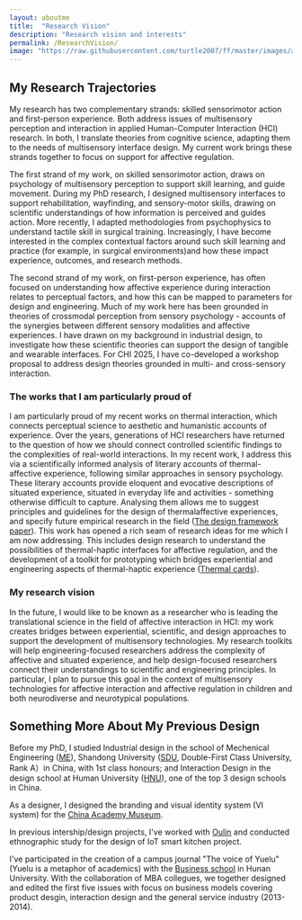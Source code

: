 ```yaml
---
layout: aboutme
title:  "Research Vision"
description: "Research vision and interests"
permalink: /ResearchVision/
image: "https://raw.githubusercontent.com/turtle2007/ff/master/images/aboutme/4vision.jpg"
---
```


## My Research Trajectories

My research has two complementary strands: skilled sensorimotor action and first-person experience. Both address issues of multisensory perception and interaction in applied Human-Computer Interaction (HCI) research. In both, I translate theories from cognitive science, adapting them to the needs of multisensory interface design. My current work brings these strands together to focus on support for affective regulation.

The first strand of my work, on skilled sensorimotor action, draws on psychology of multisensory perception to support skill learning, and guide movement. During my PhD research, I designed multisensory interfaces to support rehabilitation, wayfinding, and sensory-motor skills, drawing on scientific understandings of how information is perceived and guides action. More recently, I adapted methodologies from psychophysics to understand tactile skill in surgical training. Increasingly, I have become interested in the complex contextual factors around such skill learning and practice (for example, in surgical environments)and how these impact experience, outcomes, and research methods.

The second strand of my work, on first-person experience, has often focused on understanding how affective experience during interaction relates to perceptual factors, and how this can be mapped to parameters for design and engineering. Much of my work here has been grounded in theories of crossmodal perception from sensory psychology - accounts of the synergies between different sensory modalities and affective experiences. I have drawn on my background in industrial design, to investigate how these scientific theories can support the design of tangible and wearable interfaces. For CHI 2025, I have co-developed a workshop proposal to address design theories grounded in multi- and cross-sensory interaction. 

### The works that I am particularly proud of

I am particularly proud of my recent works on thermal interaction, which connects perceptual science to aesthetic and humanistic accounts of experience. Over the years, generations of HCI researchers have returned to the question of how we should connect controlled scientific findings to the complexities of real-world interactions. In my recent work, I address this via a scientifically informed analysis of literary accounts of thermal-affective experience, following similar approaches in sensory psychology. These literary accounts provide eloquent and evocative descriptions of situated experience, situated in everyday life and activities - something otherwise difficult to capture. Analysing them allows me to suggest principles and guidelines for the design of thermalaffective experiences, and specify future empirical research in the field ([The design framework paper]({{site.baseurl}}/assets/files/dis24-202.pdf)). This work has opened a rich seam of research ideas for me which I am now addressing. This includes design research to understand the possibilities of thermal-haptic interfaces for affective regulation, and the development of a toolkit for prototyping which bridges experiential and engineering aspects of thermal-haptic experience ([Thermal cards]({{site.baseurl}}/assets/files/TEI2025-Pic.pdf)).

### My research vision

In the future, I would like to be known as a researcher who is leading the translational science in the field of affective interaction in HCI: my work creates bridges between experiential, scientific, and design approaches to support the development of multisensory technologies. My research toolkits will help engineering-focused researchers address the complexity of affective and situated experience, and help design-focused researchers connect their understandings to scientific and engineering principles. In particular, I plan to pursue this goal in the context of multisensory technologies for affective interaction and affective regulation in children and both neurodiverse and neurotypical populations.


## Something More About My Previous Design
Before my PhD, I studied Industrial design in the school of Mechenical Engineering ([ME](http://www.mech.sdu.edu.cn/ENGLISH.htm)), Shandong University ([SDU](http://www.sdu.edu.cn), Double-First Class University, Rank A）in China, with 1st class honours; and Interaction Design in the design school at Human University ([HNU](http://design.hnu.edu.cn/Home.htm)), one of the top 3 design schools in China. 

As a designer, I designed the branding and visual identity system (VI system) for the [China Academy Museum](http://ylsy.hnu.edu.cn/wbly/wbsy.htm).

In previous intership/design projects, I've worked with [Oulin](http://www.oulin.net/product2.html) and conducted ethnographic study for the design of IoT smart kitchen project. 

I've participated in the creation of a campus journal "The voice of Yuelu" (Yuelu is a metaphor of academics) with the [Business school](http://ibschool-en.hnu.edu.cn) in Hunan University. With the collaboration of MBA collegues, we together designed and edited the first five issues with focus on business models covering product desgin, interaction design and the general service industry (2013-2014). 
<!-- Unfortunately, I graduated in 2014 and stop working on it. and the journal discontinued in 2015. -->